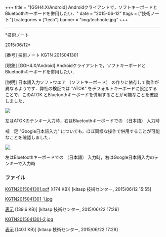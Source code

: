 ﻿+++
title = "[GGH4.X/Android] Androidクライアントで，ソフトキーボードとBluetoothキーボードを併用したい．"
date = "2015-06-12"
ttags = ["技術ノート"]
tcategories = ["tech"]
banner = "img/technote.jpg"
+++

-----------------------------------------------------------------------------------------------------------------------------

*技術ノート

2015/06/12*


[番号]
技術ノート KGTN 2015041301

[現象]
[GGH4.X/Android]
Androidクライアントで，ソフトキーボードとBluetoothキーボードを併用したい．

[説明]
日本語入力ソフトウエア （ソフトキーボード）
の作りに依存して動作が異なるようです．弊社の検証では "ATOK"
をデフォルトキーボードに設定することで，このATOK
とBluetoothキーボードを併用することが可能なことを確認しました．

![](http://techreport.kitasp.net/attachments/download/2041/KGTN2015041301-1.jpg)

左はATOKのテンキー入力時，右はBluetoothキーボードでの （日本語） 入力時

補　足
"Google日本語入力"
についても，ほぼ同様な操作で併用することが可能なことを確認しました．

![](http://techreport.kitasp.net/attachments/download/2042/KGTN2015041301-2.jpg)

左はBluetoothキーボードでの （日本語）
入力時，右はGoogle日本語入力のテンキーで入力時


### ファイル

 
 


[KGTN2015041301.pdf](http://techreport.kitasp.net/attachments/download/1896/KGTN2015041301.pdf)
 [(174 KB)] [kitasp 技術センター, 2015/06/12
15:55]

[KGTN2015041301-1.jpg](http://techreport.kitasp.net/attachments/download/2041/KGTN2015041301-1.jpg)

[表示](http://techreport.kitasp.net/attachments/2041/KGTN2015041301-1.jpg "表示")
 [(39.6 KB)] [kitasp 技術センター, 2015/06/22
17:29]

[KGTN2015041301-2.jpg](http://techreport.kitasp.net/attachments/download/2042/KGTN2015041301-2.jpg)

[表示](http://techreport.kitasp.net/attachments/2042/KGTN2015041301-2.jpg "表示")
 [(40.1 KB)] [kitasp 技術センター, 2015/06/22
17:29]


 


 

